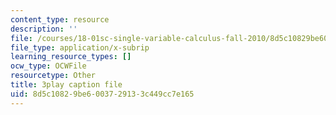 ```yaml
---
content_type: resource
description: ''
file: /courses/18-01sc-single-variable-calculus-fall-2010/8d5c10829be6003729133c449cc7e165_W7sNkRpcydk.srt
file_type: application/x-subrip
learning_resource_types: []
ocw_type: OCWFile
resourcetype: Other
title: 3play caption file
uid: 8d5c1082-9be6-0037-2913-3c449cc7e165
---
```

